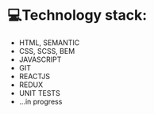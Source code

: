 <h1>💻Technology stack:</h1>
<ul>
  <li>HTML, SEMANTIC</li>
  <li>CSS, SCSS, BEM</li>
  <li>JAVASCRIPT</li>
  <li>GIT</li>
  <li>REACTJS</li>
  <li>REDUX</li>
<li>UNIT TESTS</li>
  <li>...in progress</li>
</ul>

